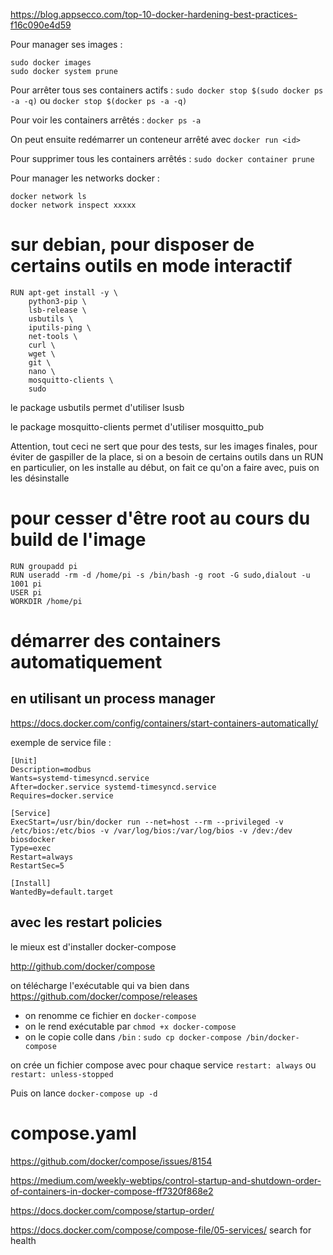 https://blog.appsecco.com/top-10-docker-hardening-best-practices-f16c090e4d59


Pour manager ses images :
```
sudo docker images
sudo docker system prune
```
Pour arrêter tous ses containers actifs : `sudo docker stop $(sudo docker ps -a -q)` ou `docker stop $(docker ps -a -q)`

Pour voir les containers arrêtés : `docker ps -a`

On peut ensuite redémarrer un conteneur arrêté avec `docker run <id>`

Pour supprimer tous les containers arrêtés : `sudo docker container prune`

Pour manager les networks docker :
```
docker network ls
docker network inspect xxxxx
```

# sur debian, pour disposer de certains outils en mode interactif

```
RUN apt-get install -y \
    python3-pip \
    lsb-release \
    usbutils \
    iputils-ping \
    net-tools \
    curl \
    wget \
    git \
    nano \
    mosquitto-clients \
    sudo
```
le package usbutils permet d'utiliser lsusb

le package mosquitto-clients permet d'utiliser mosquitto_pub

Attention, tout ceci ne sert que pour des tests, sur les images finales, pour éviter de gaspiller de la place, si on a besoin de certains outils dans un RUN en particulier, on les installe au début, on fait ce qu'on a faire avec, puis on les désinstalle

# pour cesser d'être root au cours du build de l'image
```
RUN groupadd pi
RUN useradd -rm -d /home/pi -s /bin/bash -g root -G sudo,dialout -u 1001 pi
USER pi
WORKDIR /home/pi
```
# démarrer des containers automatiquement

## en utilisant un process manager

https://docs.docker.com/config/containers/start-containers-automatically/

exemple de service file :
```
[Unit]
Description=modbus
Wants=systemd-timesyncd.service
After=docker.service systemd-timesyncd.service
Requires=docker.service

[Service]
ExecStart=/usr/bin/docker run --net=host --rm --privileged -v /etc/bios:/etc/bios -v /var/log/bios:/var/log/bios -v /dev:/dev biosdocker
Type=exec
Restart=always
RestartSec=5

[Install]
WantedBy=default.target
```
## avec les restart policies

le mieux est d'installer docker-compose

http://github.com/docker/compose

on télécharge l'exécutable qui va bien dans https://github.com/docker/compose/releases

- on renomme ce fichier en `docker-compose`
- on le rend exécutable par `chmod +x docker-compose`
- on le copie colle dans `/bin` : `sudo cp docker-compose /bin/docker-compose`

on crée un fichier compose avec pour chaque service `restart: always` ou `restart: unless-stopped`

Puis on lance `docker-compose up -d`

# compose.yaml

https://github.com/docker/compose/issues/8154

https://medium.com/weekly-webtips/control-startup-and-shutdown-order-of-containers-in-docker-compose-ff7320f868e2

https://docs.docker.com/compose/startup-order/

https://docs.docker.com/compose/compose-file/05-services/
search for health
